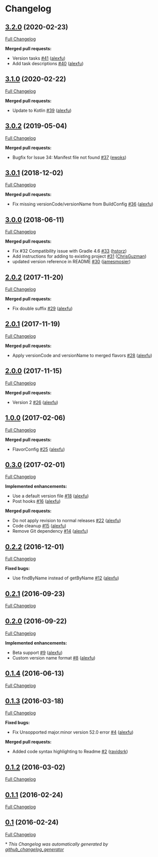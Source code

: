 # Changelog

## [3.2.0](https://github.com/alexfu/androidautoversion/tree/3.2.0) (2020-02-23)

[Full Changelog](https://github.com/alexfu/androidautoversion/compare/3.1.0...3.2.0)

**Merged pull requests:**

- Version tasks [\#41](https://github.com/alexfu/androidautoversion/pull/41) ([alexfu](https://github.com/alexfu))
- Add task descriptions [\#40](https://github.com/alexfu/androidautoversion/pull/40) ([alexfu](https://github.com/alexfu))

## [3.1.0](https://github.com/alexfu/androidautoversion/tree/3.1.0) (2020-02-22)

[Full Changelog](https://github.com/alexfu/androidautoversion/compare/3.0.2...3.1.0)

**Merged pull requests:**

- Update to Kotlin [\#39](https://github.com/alexfu/androidautoversion/pull/39) ([alexfu](https://github.com/alexfu))

## [3.0.2](https://github.com/alexfu/androidautoversion/tree/3.0.2) (2019-05-04)

[Full Changelog](https://github.com/alexfu/androidautoversion/compare/3.0.1...3.0.2)

**Merged pull requests:**

- Bugfix for Issue 34: Manifest file not found [\#37](https://github.com/alexfu/androidautoversion/pull/37) ([ewoks](https://github.com/ewoks))

## [3.0.1](https://github.com/alexfu/androidautoversion/tree/3.0.1) (2018-12-02)

[Full Changelog](https://github.com/alexfu/androidautoversion/compare/3.0.0...3.0.1)

**Merged pull requests:**

- Fix missing versionCode/versionName from BuildConfig [\#36](https://github.com/alexfu/androidautoversion/pull/36) ([alexfu](https://github.com/alexfu))

## [3.0.0](https://github.com/alexfu/androidautoversion/tree/3.0.0) (2018-06-11)

[Full Changelog](https://github.com/alexfu/androidautoversion/compare/2.0.2...3.0.0)

**Merged pull requests:**

- Fix \#32 Compatibility issue with Gradle 4.6 [\#33](https://github.com/alexfu/androidautoversion/pull/33) ([hstorz](https://github.com/hstorz))
- Add instructions for adding to existing project [\#31](https://github.com/alexfu/androidautoversion/pull/31) ([ChrisGuzman](https://github.com/ChrisGuzman))
- updated version reference in README [\#30](https://github.com/alexfu/androidautoversion/pull/30) ([jamesmosier](https://github.com/jamesmosier))

## [2.0.2](https://github.com/alexfu/androidautoversion/tree/2.0.2) (2017-11-20)

[Full Changelog](https://github.com/alexfu/androidautoversion/compare/2.0.1...2.0.2)

**Merged pull requests:**

- Fix double suffix [\#29](https://github.com/alexfu/androidautoversion/pull/29) ([alexfu](https://github.com/alexfu))

## [2.0.1](https://github.com/alexfu/androidautoversion/tree/2.0.1) (2017-11-19)

[Full Changelog](https://github.com/alexfu/androidautoversion/compare/2.0.0...2.0.1)

**Merged pull requests:**

- Apply versionCode and versionName to merged flavors [\#28](https://github.com/alexfu/androidautoversion/pull/28) ([alexfu](https://github.com/alexfu))

## [2.0.0](https://github.com/alexfu/androidautoversion/tree/2.0.0) (2017-11-15)

[Full Changelog](https://github.com/alexfu/androidautoversion/compare/1.0.0...2.0.0)

**Merged pull requests:**

- Version 2 [\#26](https://github.com/alexfu/androidautoversion/pull/26) ([alexfu](https://github.com/alexfu))

## [1.0.0](https://github.com/alexfu/androidautoversion/tree/1.0.0) (2017-02-06)

[Full Changelog](https://github.com/alexfu/androidautoversion/compare/0.3.0...1.0.0)

**Merged pull requests:**

- FlavorConfig [\#25](https://github.com/alexfu/androidautoversion/pull/25) ([alexfu](https://github.com/alexfu))

## [0.3.0](https://github.com/alexfu/androidautoversion/tree/0.3.0) (2017-02-01)

[Full Changelog](https://github.com/alexfu/androidautoversion/compare/0.2.2...0.3.0)

**Implemented enhancements:**

- Use a default version file [\#18](https://github.com/alexfu/androidautoversion/pull/18) ([alexfu](https://github.com/alexfu))
- Post hooks [\#16](https://github.com/alexfu/androidautoversion/pull/16) ([alexfu](https://github.com/alexfu))

**Merged pull requests:**

- Do not apply revision to normal releases [\#22](https://github.com/alexfu/androidautoversion/pull/22) ([alexfu](https://github.com/alexfu))
- Code cleanup [\#15](https://github.com/alexfu/androidautoversion/pull/15) ([alexfu](https://github.com/alexfu))
- Remove Git dependency [\#14](https://github.com/alexfu/androidautoversion/pull/14) ([alexfu](https://github.com/alexfu))

## [0.2.2](https://github.com/alexfu/androidautoversion/tree/0.2.2) (2016-12-01)

[Full Changelog](https://github.com/alexfu/androidautoversion/compare/0.2.1...0.2.2)

**Fixed bugs:**

- Use findByName instead of getByName [\#12](https://github.com/alexfu/androidautoversion/pull/12) ([alexfu](https://github.com/alexfu))

## [0.2.1](https://github.com/alexfu/androidautoversion/tree/0.2.1) (2016-09-23)

[Full Changelog](https://github.com/alexfu/androidautoversion/compare/0.2.0...0.2.1)

## [0.2.0](https://github.com/alexfu/androidautoversion/tree/0.2.0) (2016-09-22)

[Full Changelog](https://github.com/alexfu/androidautoversion/compare/0.1.4...0.2.0)

**Implemented enhancements:**

- Beta support [\#9](https://github.com/alexfu/androidautoversion/pull/9) ([alexfu](https://github.com/alexfu))
- Custom version name format [\#8](https://github.com/alexfu/androidautoversion/pull/8) ([alexfu](https://github.com/alexfu))

## [0.1.4](https://github.com/alexfu/androidautoversion/tree/0.1.4) (2016-06-13)

[Full Changelog](https://github.com/alexfu/androidautoversion/compare/0.1.3...0.1.4)

## [0.1.3](https://github.com/alexfu/androidautoversion/tree/0.1.3) (2016-03-18)

[Full Changelog](https://github.com/alexfu/androidautoversion/compare/0.1.2...0.1.3)

**Fixed bugs:**

- Fix Unsopported major.minor version 52.0 error [\#4](https://github.com/alexfu/androidautoversion/pull/4) ([alexfu](https://github.com/alexfu))

**Merged pull requests:**

- Added code syntax highlighting to Readme [\#2](https://github.com/alexfu/androidautoversion/pull/2) ([ravidsrk](https://github.com/ravidsrk))

## [0.1.2](https://github.com/alexfu/androidautoversion/tree/0.1.2) (2016-03-02)

[Full Changelog](https://github.com/alexfu/androidautoversion/compare/0.1.1...0.1.2)

## [0.1.1](https://github.com/alexfu/androidautoversion/tree/0.1.1) (2016-02-24)

[Full Changelog](https://github.com/alexfu/androidautoversion/compare/0.1...0.1.1)

## [0.1](https://github.com/alexfu/androidautoversion/tree/0.1) (2016-02-24)

[Full Changelog](https://github.com/alexfu/androidautoversion/compare/7b6835ad8e8bc86f46a05ce39a91f7ae0214657a...0.1)



\* *This Changelog was automatically generated by [github_changelog_generator](https://github.com/github-changelog-generator/github-changelog-generator)*
